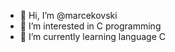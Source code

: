 - 👋 Hi, I’m @marcekovski
- 👀 I’m interested in C programming
- 🌱 I’m currently learning language C

<!---
marcekovski/marcekovski is a ✨ special ✨ repository because its `README.md` (this file) appears on your GitHub profile.
You can click the Preview link to take a look at your changes.
--->

